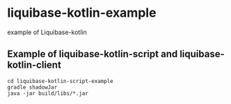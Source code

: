# liquibase-kotlin-example
example of Liquibase-kotlin

## Example of liquibase-kotlin-script and liquibase-kotlin-client

```
cd liquibase-kotlin-script-example
gradle shadowJar
java -jar build/libs/*.jar
```
